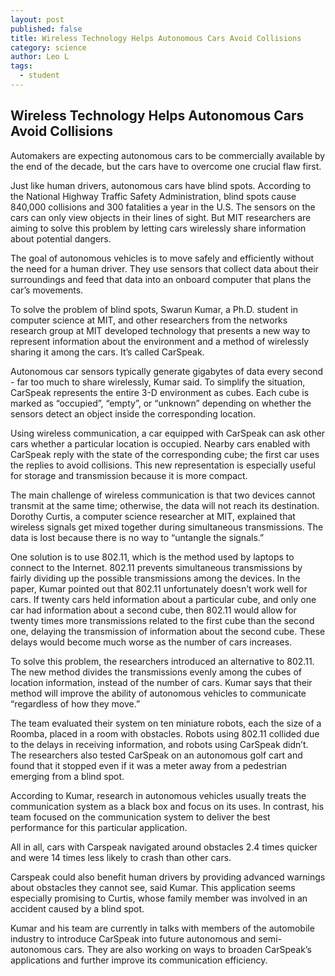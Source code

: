 ```yaml
---
layout: post
published: false
title: Wireless Technology Helps Autonomous Cars Avoid Collisions
category: science
author: Leo L
tags: 
  - student
---
```


## Wireless Technology Helps Autonomous Cars Avoid Collisions

Automakers are expecting autonomous cars to be commercially available by the end of the decade, but the cars have to overcome one crucial flaw first.

Just like human drivers, autonomous cars have blind spots. According to the National Highway Traffic Safety Administration, blind spots cause 840,000 collisions and 300 fatalities a year in the U.S. The sensors on the cars can only view objects in their lines of sight. But MIT researchers are aiming to solve this problem by letting cars wirelessly share information about potential dangers.

The goal of autonomous vehicles is to move safely and efficiently without the need for a human driver. They use sensors that collect data about their surroundings and feed that data into an onboard computer that plans the car’s movements. 

To solve the problem of blind spots, Swarun Kumar, a Ph.D. student in computer science at MIT, and other researchers from the networks research group at MIT developed technology that presents a new way to represent information about the environment and a method of wirelessly sharing it among the cars. It’s called CarSpeak.

Autonomous car sensors typically generate gigabytes of data every second - far too much to share wirelessly, Kumar said. To simplify the situation, CarSpeak represents the entire 3-D environment as cubes. Each cube is marked as “occupied”, “empty”, or “unknown” depending on whether the sensors detect an object inside the corresponding location.

Using wireless communication, a car equipped with CarSpeak can ask other cars whether a particular location is occupied. Nearby cars enabled with CarSpeak reply with the state of the corresponding cube; the first car uses the replies to avoid collisions. This new representation is especially useful for storage and transmission because it is more compact.

The main challenge of wireless communication is that two devices cannot transmit at the same time; otherwise, the data will not reach its destination. Dorothy Curtis, a computer science researcher at MIT, explained that wireless signals get mixed together during simultaneous transmissions. The data is lost because there is no way to “untangle the signals.” 

One solution is to use 802.11, which is the method used by laptops to connect to the Internet. 802.11 prevents simultaneous transmissions by fairly dividing up the possible transmissions among the devices. In the paper, Kumar pointed out that 802.11 unfortunately doesn’t work well for cars. If twenty cars held information about a particular cube, and only one car had information about a second cube, then 802.11 would allow for twenty times more transmissions related to the first cube than the second one, delaying the transmission of information about the second cube. These delays would become much worse as the number of cars increases.

To solve this problem, the researchers introduced an alternative to 802.11. The new method divides the transmissions evenly among the cubes of location information, instead of the number of cars. Kumar says that their method will improve the ability of autonomous vehicles to communicate “regardless of how they move.” 

The team evaluated their system on ten miniature robots, each the size of a Roomba, placed in a room with obstacles. Robots using 802.11 collided due to the delays in receiving information, and robots using CarSpeak didn’t. The researchers also tested CarSpeak on an autonomous golf cart and found that it stopped even if it was a meter away from a pedestrian emerging from a blind spot.

According to Kumar, research in autonomous vehicles usually treats the communication system as a black box and focus on its uses. In contrast, his team focused on the communication system to deliver the best performance for this particular application.

All in all, cars with Carspeak navigated around obstacles 2.4 times quicker and were 14 times less likely to crash than other cars.

Carspeak could also benefit human drivers by providing advanced warnings about obstacles they cannot see, said Kumar. This application seems especially promising to Curtis, whose family member was involved in an accident caused by a blind spot. 

Kumar and his team are currently in talks with members of the automobile industry to introduce CarSpeak into future autonomous and semi-autonomous cars. They are also working on ways to broaden CarSpeak’s applications and further improve its communication efficiency.